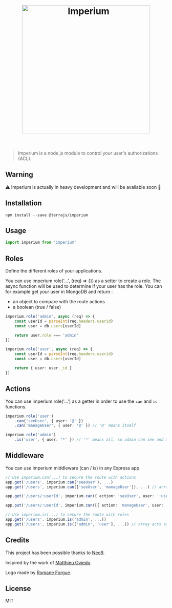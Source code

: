 <h1 align="center"><br><img src="https://user-images.githubusercontent.com/904724/28824466-5d8ece32-76c2-11e7-9410-7ef59cbc819c.png" width="400" alt="Imperium"/><br><br></h1>

> Imperium is a node.js module to control your user's authorizations (ACL).

## Warning

:warning: Imperium is actually in heavy development and will be available soon :rocket:

## Installation

```
npm install --save @terrajs/imperium
```

## Usage

```ts
import imperium from 'imperium'
```

## Roles

Define the different roles of your applications.

You can use imperium.role('...', (req) => {}) as a setter to create a role. The async function will be used to determine if your user has the role. You can for example get your user in MongoDB and return :

- an object to compare with the route actions
- a boolean (true / false)

```ts
imperium.role('admin', async (req) => {
	const userId = parseInt(req.headers.userid)
	const user = db.users[userId]

	return user.role === 'admin'
})

imperium.role('user', async (req) => {
	const userId = parseInt(req.headers.userid)
	const user = db.users[userId]

	return { user: user._id }
})
```

## Actions

You can use imperium.role('...') as a getter in order to use the `can` and `is` functions.

```ts
imperium.role('user')
	.can('seeUser', { user: '@' })
	.can('manageUser', { user: '@' }) // '@' means itself

imperium.role('admin')
	.is('user', { user: '*' }) // '*' means all, so admin can see and manage all users
```

## Middleware

You can use Imperium middleware (can / is) in any Express app.

```ts
// Use imperium.can(...) to secure the route with actions
app.get('/users', imperium.can('seeUser'), ...)
app.get('/users', imperium.can(['seeUser', 'manageUser']), ...) // array acts as an AND

app.get('/users/:userId', imperium.can({ action: 'seeUser', user: ':userId' }), ...)

app.put('/users/:userId', imperium.can([{ action: 'manageUser', user: ':userId' }]), ...)

// Use imperium.is(...) to secure the route with roles
app.get('/users', imperium.is('admin', ...))
app.get('/users', imperium.is(['admin', 'user'], ...)) // array acts as an OR
```

## Credits

This project has been possible thanks to [Neo9](https://github.com/neo9).

Inspired by the work of [Matthieu Oviedo](https://github.com/ovmjm).

Logo made by [Romane Forgue](https://romaneforgue.com/).

## License

MIT
